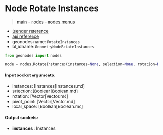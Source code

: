 # Node Rotate Instances

> [main](../structure.md) - [nodes](nodes.md) - [nodes menus](nodes_menus.md)

- [Blender reference](https://docs.blender.org/manual/en/latest/modeling/geometry_nodes/instances/rotate_instances.html)
- [api reference](https://docs.blender.org/api/current/bpy.types.GeometryNodeRotateInstances.html)
- geonodes name: `RotateInstances`
- bl_idname: `GeometryNodeRotateInstances`

```python
from geonodes import nodes

node = nodes.RotateInstances(instances=None, selection=None, rotation=None, pivot_point=None, local_space=None)
```

#### Input socket arguments:

- instances: [Instances[Instances.md]
- selection: [Boolean[Boolean.md]
- rotation: [Vector[Vector.md]
- pivot_point: [Vector[Vector.md]
- local_space: [Boolean[Boolean.md]

#### Output sockets:

- **instances** : Instances

